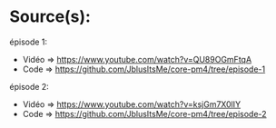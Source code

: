 # Source(s):


épisode 1:
 - Vidéo => https://www.youtube.com/watch?v=QU89OGmFtqA
 - Code => https://github.com/JblusItsMe/core-pm4/tree/episode-1
 
 épisode 2:
 - Vidéo => https://www.youtube.com/watch?v=ksjGm7X0lIY
 - Code => https://github.com/JblusItsMe/core-pm4/tree/episode-2
 
 
